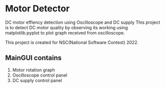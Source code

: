 # Motor Detector
DC motor effiency detection using Oscilloscope and DC supply
This project is to detect DC motor quality by observing its working using matplotlib.pyplot to plot graph received from oscilloscope.
    
This project is created for NSC(National Software Contest) 2022.

## MainGUI contains
1. Motor rotation graph
2. Oscilloscope control panel
3. DC supply control panel

